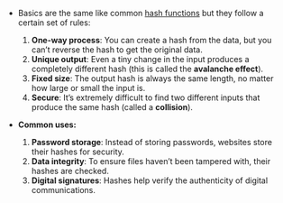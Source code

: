 - Basics are the same like common [hash functions](hash-functions.md) but they follow a certain set of rules:

	1. **One-way process**: You can create a hash from the data, but you can’t reverse the hash to get the original data.
	2.  **Unique output**: Even a tiny change in the input produces a completely different hash
	  (this is called the **avalanche effect**).
	4.  **Fixed size**: The output hash is always the same length, no matter how large or small the input is.
	5.  **Secure**: It’s extremely difficult to find two different inputs that produce the same hash (called a **collision**).

- **Common uses:**

	1. **Password storage**: Instead of storing passwords, websites store their hashes for security.
	2. **Data integrity**: To ensure files haven’t been tampered with, their hashes are checked.
	3. **Digital signatures**: Hashes help verify the authenticity of digital communications.